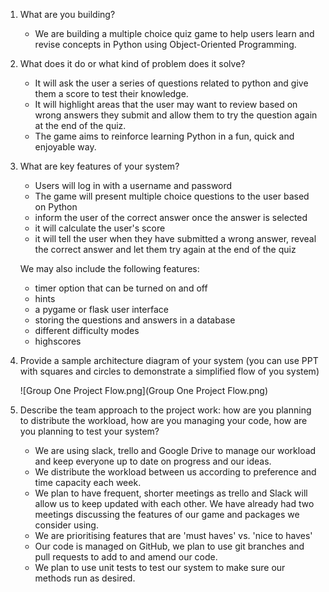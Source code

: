 1. What are you building?

    - We are building a multiple choice quiz game to help users learn and revise concepts in Python using Object-Oriented Programming. 


2. What does it do or what kind of problem does it solve?
    
    - It will ask the user a series of questions related to python and give them a score to test their knowledge.
    - It will highlight areas that the user may want to review based on wrong answers they submit and allow them to try the question again at the end of the quiz.
    - The game aims to reinforce learning Python in a fun, quick and enjoyable way.

3. What are key features of your system?
    - Users will log in with a username and password
    - The game will present multiple choice questions to the user based on Python
    - inform the user of the correct answer once the answer is selected
    - it will calculate the user's score
    - it will tell the user when they have submitted a wrong answer, reveal the correct answer and let them try again at the end of the quiz
    

    We may also include the following features:
    - timer option that can be turned on and off
    - hints
    - a pygame or flask user interface
    - storing the questions and answers in a database
    - different difficulty modes
    - highscores
   

4. Provide a sample architecture diagram of your system (you can use PPT with squares and circles to demonstrate a simplified flow of you system)

   ![Group One Project Flow.png](Group One Project Flow.png)

5. Describe the team approach to the project work: how are you planning to distribute the workload, how are you managing your code, how are you planning to test your system?

    - We are using slack, trello and Google Drive to manage our workload and keep everyone up to date on progress and our ideas.
    - We distribute the workload between us according to preference and time capacity each week.
    - We plan to have frequent, shorter meetings as trello and Slack will allow us to keep updated with each other. We have already had two meetings discussing the features of our game and packages we consider using.
    - We are prioritising features that are 'must haves' vs. 'nice to haves'
    - Our code is managed on GitHub, we plan to use git branches and pull requests to add to and amend our code.
    - We plan to use unit tests to test our system to make sure our methods run as desired.